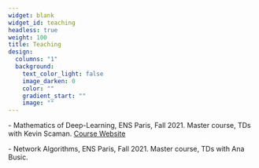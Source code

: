 ```yaml
---
widget: blank
widget_id: teaching
headless: true
weight: 100
title: Teaching
design:
  columns: "1"
  background:
    text_color_light: false
    image_darken: 0
    color: ""
    gradient_start: ""
    image: ""
---
```

\- Mathematics of Deep-Learning, ENS Paris, Fall 2021. Master course, TDs with Kevin Scaman. [Course Website](https://dataflowr.github.io/website/)

\- Network Algorithms, ENS Paris, Fall 2021. Master course, TDs with Ana Busic.
